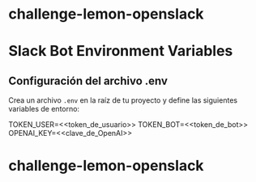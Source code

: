 # challenge-lemon-openslack
# Slack Bot Environment Variables

## Configuración del archivo .env

Crea un archivo `.env` en la raíz de tu proyecto y define las siguientes variables de entorno:

TOKEN_USER=<<token_de_usuario>>
TOKEN_BOT=<<token_de_bot>>
OPENAI_KEY=<<clave_de_OpenAI>>

# challenge-lemon-openslack
